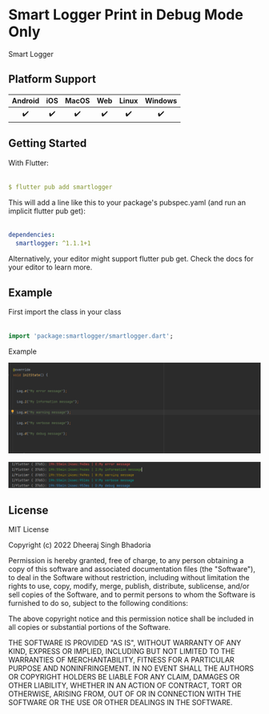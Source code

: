# Smart Logger Print in Debug Mode Only

Smart Logger

## Platform Support

| Android | iOS | MacOS | Web | Linux | Windows |
| :-----: | :-: | :---: | :-: | :---: | :-----: |
|   ✔️    | ✔️  |  ✔️   | ✔️  |  ✔️   |   ✔️    |


## Getting Started

With Flutter:

```yaml

$ flutter pub add smartlogger

```

This will add a line like this to your package's pubspec.yaml (and run an implicit flutter pub get):

```yaml

dependencies:
  smartlogger: ^1.1.1+1

```

Alternatively, your editor might support flutter pub get. Check the docs for your editor to learn more.

## Example

First import the class in your class

```dart

import 'package:smartlogger/smartlogger.dart';

```

Example

![image description](https://github.com/dheeraj-bhadoria/Smart-Logger-Debug-mode-only-/blob/main/logcode.png)

![image description](https://github.com/dheeraj-bhadoria/Smart-Logger-Debug-mode-only-/blob/main/loglog.png)


## License

MIT License

Copyright (c) 2022 Dheeraj Singh Bhadoria

Permission is hereby granted, free of charge, to any person obtaining a copy
of this software and associated documentation files (the "Software"), to deal
in the Software without restriction, including without limitation the rights
to use, copy, modify, merge, publish, distribute, sublicense, and/or sell
copies of the Software, and to permit persons to whom the Software is
furnished to do so, subject to the following conditions:

The above copyright notice and this permission notice shall be included in all
copies or substantial portions of the Software.

THE SOFTWARE IS PROVIDED "AS IS", WITHOUT WARRANTY OF ANY KIND, EXPRESS OR
IMPLIED, INCLUDING BUT NOT LIMITED TO THE WARRANTIES OF MERCHANTABILITY,
FITNESS FOR A PARTICULAR PURPOSE AND NONINFRINGEMENT. IN NO EVENT SHALL THE
AUTHORS OR COPYRIGHT HOLDERS BE LIABLE FOR ANY CLAIM, DAMAGES OR OTHER
LIABILITY, WHETHER IN AN ACTION OF CONTRACT, TORT OR OTHERWISE, ARISING FROM,
OUT OF OR IN CONNECTION WITH THE SOFTWARE OR THE USE OR OTHER DEALINGS IN THE
SOFTWARE.
